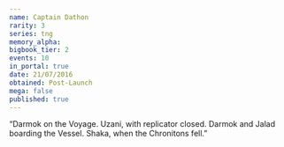 ```yaml
---
name: Captain Dathon
rarity: 3
series: tng
memory_alpha:
bigbook_tier: 2
events: 10
in_portal: true
date: 21/07/2016
obtained: Post-Launch
mega: false
published: true
---
```


“Darmok on the Voyage. Uzani, with replicator closed. Darmok and Jalad boarding the Vessel. Shaka, when the Chronitons fell.”
